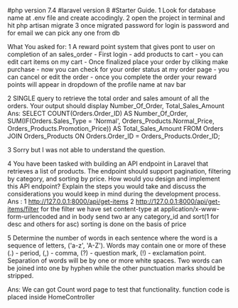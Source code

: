 #php version 7.4
#laravel version 8
#Starter Guide.
 1 Look for database name at .env file and create accodingly.
 2 open the project in terminal and hit php artisan migrate
 3 once migrated password for login is password and for email we can pick any one from db

What You asked for:
1 A reward point system that gives pont to user on completion of an sales_order
    - First login
    - add products to cart
    - you can edit cart items on my cart
    - Once finalized place your order by cliking make purchase
    - now you can check for your order status at my order page
    - you can cancel or edit the order
    - once you complete the order your reward points will appear in dropdown of the profile name at nav bar

2 SINGLE query to retrieve the total order and sales amount of all the orders. Your output should display           Number_Of_Order, Total_Sales_Amount
Ans: 
    SELECT COUNT(Orders.Order_ID) AS Number_Of_Order, SUM(IF(Orders.Sales_Type = 'Normal', Orders_Products.Normal_Price, Orders_Products.Promotion_Price)) AS Total_Sales_Amount
    FROM Orders
    JOIN Orders_Products ON Orders.Order_ID = Orders_Products.Order_ID;

3 Sorry but I was not able to understand the question.

4 You have been tasked with building an API endpoint in Laravel that retrieves a list of products. The endpoint should support pagination, filtering by category, and sorting by price. How would you design and implement this API endpoint? Explain the steps you would take and discuss the considerations you would keep in mind during the development process.
Ans :
    1 http://127.0.0.1:8000/api/get-items
    2 http://127.0.0.1:8000/api/get-items/filter
        for the filter we have set content-type at application/x-www-form-urlencoded
        and in body send two ar any category_id and sort(1 for desc and others for asc) sorting is done on the basis of price

5 Determine the number of words in each sentence where the word is a sequence of letters, ('a-z', 'A-Z'). Words may contain one or more of these (.) - period, (,) - comma, (?) - question mark, (!) - exclamation point. Separation of words will be by one or more white spaces. Two words can be joined into one by hyphen while the other punctuation marks should be stripped.

Ans: We can got Count word page to test that functionality.
    function code is placed inside HomeController

